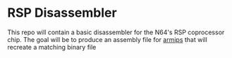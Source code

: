 # RSP Disassembler

This repo will contain a basic disassembler for the N64's RSP coprocessor chip.
The goal will be to produce an assembly file for [armips][1] that will recreate
a matching binary file

[1]: https://github.com/Kingcom/armips

